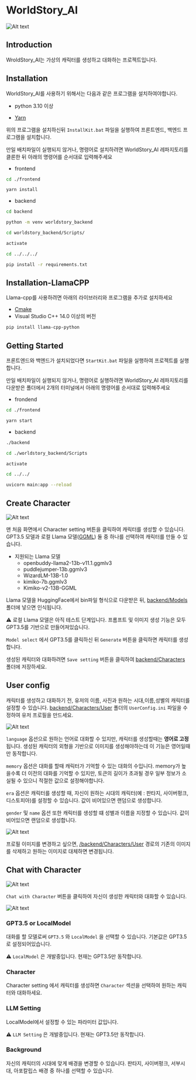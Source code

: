 # WorldStory_AI

![Alt text](./frontend/src/components/Static/intro.gif)

## Introduction

WroldStory_AI는 가상의 캐릭터를 생성하고 대화하는 프로젝트입니다.

## Installation

WorldStory_AI를 사용하기 위해서는 다음과 같은 프로그램을 설치하여야합니다.

- python 3.10 이상

- [Yarn](https://classic.yarnpkg.com/lang/en/docs/install/#windows-stable)

위의 프로그램을 설치하신뒤 `InstallKit.bat` 파일을 실행하여 프론트엔드, 백엔드 프로그램을 설치합니다.

만일 배치파일이 실행되지 않거나, 명령어로 설치하려면 WorldStory_AI 레파지토리를 클론한 뒤 아래의 명령어를 순서대로 입력해주세요

- frontend

```bash
cd ./frontend
```

```bash
yarn install
```

- backend

```bash
cd backend
```

```bash
python -m venv worldstory_backend
```

```bash
cd worldstory_backend/Scripts/
```

```bash
activate
```

```bash
cd ../../../
```

```bash
pip install -r requirements.txt
```

## Installation-LlamaCPP

Llama-cpp를 사용하려면 아래의 라이브러리와 프로그램을 추가로 설치하세요

- [Cmake](https://cmake.org/download/)
- Visual Studio C++ 14.0 이상의 버전

```bash
pip install llama-cpp-python
```

## Getting Started

프론트엔드와 백엔드가 설치되었다면 `StartKit.bat` 파일을 실행하여 프로젝트를 실행합니다.

만일 배치파일이 실행되지 않거나, 명령어로 실행하려면 WorldStory_AI 레파지토리를 다운받은 폴더에서 2개의 터미널에서 아래의 명령어를 순서대로 입력해주세요

- frondend

```bash
cd ./frontend
```

```bash
yarn start
```

- backend

```bash
./backend
```

```bash
cd ./worldstory_backend/Scripts
```

```bash
activate
```

```bash
cd ../../
```

```bash
uvicorn main:app --reload
```

## Create Character

![Alt text](./frontend/src/components/Static/create_character.gif)

맨 처음 화면에서 Character setting 버튼을 클릭하여 캐릭터를 생성할 수 있습니다. GPT3.5 모델과 로컬 Llama 모델([GGML](https://github.com/ggerganov/ggml)) 둘 중 하나를 선택하여 캐릭터를 만들 수 있습니다.

- 지원되는 Llama 모델
  - openbuddy-llama2-13b-v11.1.ggmlv3
  - puddlejumper-13b.ggmlv3
  - WizardLM-13B-1.0
  - kimiko-7b.ggmlv3
  - Kimiko-v2-13B-GGML

Llama 모델을 HuggingFace에서 bin파일 형식으로 다운받은 뒤, [backend/Models](./backend/Models) 폴더에 넣으면 인식됩니다.

⚠️ 로컬 Llama 모델은 아직 테스트 단계입니다. 프롬프트 및 이미지 생성 기능은 모두 GPT3.5를 기반으로 만들어져있습니다.

`Model select` 에서 GPT3.5를 클릭하신 뒤 `Generate` 버튼을 클릭하면 캐릭터를 생성합니다.

생성된 캐릭터와 대화하려면
`Save setting` 버튼을 클릭하여 [backend/Characters](./backend/Characters) 폴더에 저장하세요.

## User config

캐릭터를 생성하고 대화하기 전, 유저의 이름, 사진과 원하는 시대,이름,성별의 캐릭터를 설정할 수 있습니다. [backend/Characters/User](./backend/Characters/User/) 폴더의 `UserConfig.ini` 파일을 수정하여 유저 프로필을 만드세요.

![Alt text](./frontend/src/components/Static/user_config.png)

`language` 옵션으로 원하는 언어로 대화할 수 있지만, 캐릭터를 생성할때는 **영어로 고정**됩니다. 생성된 캐릭터의 외형을 기반으로 이미지를 생성해야하는데 이 기능은 영어일때만 동작합니다.

`memory` 옵션은 대화를 할때 캐릭터가 기억할 수 있는 대화의 수입니다. memory가 높을수록 더 이전의 대화를 기억할 수 있지만, 토큰의 길이가 초과될 경우 일부 정보가 소실될 수 있으니 적절한 값으로 설정해야합니다.

`era` 옵션은 캐릭터를 생성할 때, 자신이 원하는 시대의 캐릭터(예 : 판타지, 사이버펑크, 디스토피아)를 설정할 수 있습니다. 값이 비어있으면 랜덤으로 생성합니다.

`gender` 및 `name` 옵션 또한 캐릭터를 생성할 떄 성별과 이름을 지정할 수 있습니다. 값이 비어있으면 랜덤으로 생성합니다.

![Alt text](./frontend/src/components/Static/user_profile.png)

프로필 이미지를 변경하고 싶으면, [/backend/Characters/User](./backend/Characters/User/) 경로의 기존의 이미지를 삭제하고 원하는 이미지로 대체하면 변경됩니다.

## Chat with Character

![Alt text](./frontend/src/components/Static/chatting.gif)

`Chat with Character` 버튼을 클릭하여 자신이 생성한 캐릭터와 대화할 수 있습니다.

![Alt text](./frontend/src/components/Static/chat_setting.png)

### GPT3.5 or LocalModel

대화를 할 모델로써 `GPT3.5` 와 `LocalModel` 을 선택할 수 있습니다. 기본값은 GPT3.5로 설정되어있습니다.

⚠️ `LocalModel` 은 개발중입니다. 현재는 GPT3.5만 동작합니다.

### Character

Character setting 에서 캐릭터를 생성하면 `Character` 섹션을 선택하여 원하는 캐릭터와 대화하세요.

### LLM Setting

LocalModel에서 설정할 수 있는 파라미터 값입니다.

⚠️ `LLM Setting` 은 개발중입니다. 현재는 GPT3.5만 동작합니다.

### Background

자신의 캐릭터의 시대에 맞게 배경을 변경할 수 있습니다. 판타지, 사이버펑크, 서부시대, 아포칼립스 배경 중 하나를 선택할 수 있습니다.
